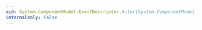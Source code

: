 ```yaml
---
uid: System.ComponentModel.EventDescriptor.#ctor(System.ComponentModel.MemberDescriptor,System.Attribute[])
internalonly: False
---
```

